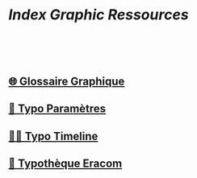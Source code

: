 # *Index Graphic Ressources*
# &nbsp;
## [🌐 Glossaire Graphique](/index-graphic-terminology)
## [🧬 Typo Paramètres](/parameter-typefaces)
## [✍🏻 Typo Timeline](/overview-writing-history)
## [🔡 Typothèque Eracom](www.typo.eracom.ch)
